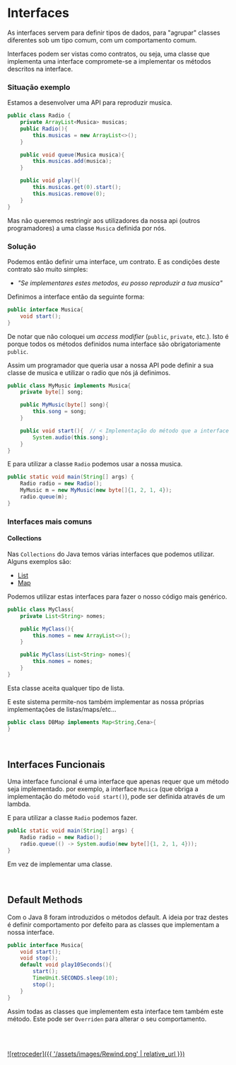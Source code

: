 # Interfaces
As interfaces servem para definir tipos de dados, para "agrupar" classes
diferentes sob um tipo comum, com um comportamento comum.

Interfaces podem ser vistas como contratos, ou seja, uma classe que
implementa uma interface compromete-se a implementar os métodos descritos na
interface.

### Situação exemplo
Estamos a desenvolver uma API para reproduzir musica.
```java
public class Radio {
    private ArrayList<Musica> musicas;
    public Radio(){
        this.musicas = new ArrayList<>();
    }

    public void queue(Musica musica){
        this.musicas.add(musica);
    }

    public void play(){
        this.musicas.get(0).start();
        this.musicas.remove(0);
    }
}
```
Mas não queremos restringir aos utilizadores da nossa api (outros
programadores) a uma classe `Musica` definida por nós.

### Solução
Podemos então definir uma interface, um contrato. E as condições deste
contrato são muito simples:
 * *"Se implementares estes metodos, eu posso reproduzir a tua musica"*

Definimos a interface então da seguinte forma:
```java
public interface Musica{
    void start();
}
```
De notar que não coloquei um *access modifier* (`public`, `private`, etc.).
Isto é porque todos os métodos definidos numa interface são obrigatoriamente
`public`.

Assim um programador que queria usar a nossa API pode definir a sua classe
de musica e utilizar o radio que nós já definimos.
```java
public class MyMusic implements Musica{
    private byte[] song;

    public MyMusic(byte[] song){
        this.song = song;
    }

    public void start(){  // < Implementação do método que a interface obriga a implementar
        System.audio(this.song);
    }
}
```

E para utilizar a classe `Radio` podemos usar a nossa musica.

```java
public static void main(String[] args) {
    Radio radio = new Radio();
    MyMusic m = new MyMusic(new byte[]{1, 2, 1, 4});
    radio.queue(m);
}
```

### Interfaces mais comuns
#### Collections
Nas `Collections` do Java temos várias interfaces que podemos utilizar.
Alguns exemplos são:
 * [List](https://docs.oracle.com/javase/8/docs/api/java/util/List.html)
 * [Map](https://docs.oracle.com/javase/8/docs/api/java/util/Map.html)

Podemos utilizar estas interfaces para fazer o nosso código mais genérico.
```java
public class MyClass{
    private List<String> nomes;

    public MyClass(){
        this.nomes = new ArrayList<>();
    }

    public MyClass(List<String> nomes){
        this.nomes = nomes;
    }
}
```
Esta classe aceita qualquer tipo de lista.

E este sistema permite-nos também implementar as nossa próprias
implementações de listas/maps/etc...

```java
public class DBMap implements Map<String,Cena>{
}
```

<br>

## Interfaces Funcionais

Uma interface funcional é uma interface que apenas requer que um método seja
implementado. por exemplo, a interface `Musica` (que obriga a implementação do
método `void start()`), pode ser definida através de um lambda.

E para utilizar a classe `Radio` podemos fazer.

```java
public static void main(String[] args) {
    Radio radio = new Radio();
    radio.queue(() -> System.audio(new byte[]{1, 2, 1, 4}));
}
```

Em vez de implementar uma classe.

<br>

## Default Methods
Com o Java 8 foram introduzidos o métodos default. A ideia por traz destes é
definir comportamento por defeito para as classes que implementam a nossa
interface.

```java
public interface Musica{
    void start();
    void stop();
    default void play10Seconds(){
        start();
        TimeUnit.SECONDS.sleep(10);
        stop();
    }
}
```

Assim todas as classes que implementem esta interface tem também este
método. Este pode ser `Overriden` para alterar o seu comportamento.

<br><br>

[![retroceder]({{ '/assets/images/Rewind.png' | relative_url }})](https://david81820.github.io/Recursos-LCC/POO/POO-Java)

